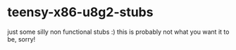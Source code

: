 # teensy-x86-u8g2-stubs
just some silly non functional stubs :) this is probably not what you want it to be, sorry!
